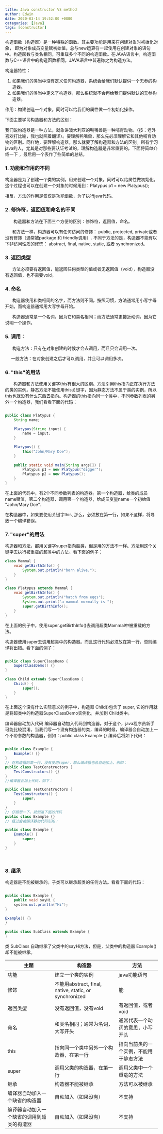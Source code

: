 ```yaml
---
title: Java constructor VS method
author: Edwin
date: 2020-03-14 19:52:00 +0800
categories: [Java]
tags: [constructor]
---
```


 构造函数（构造器）是一种特殊的函数。其主要功能是用来在创建对象时初始化对象， 即为对象成员变量赋初始值，总与new运算符一起使用在创建对象的语句中。构造函数与类名相同，可重载多个不同的构造函数。在JAVA语言中，构造函数与C++语言中的构造函数相同，JAVA语言中普遍称之为构造方法。

构造器特性：

1. 如果我们的类当中没有定义任何构造器，系统会给我们默认提供一个无参的构造器。
2. 如果我们的类当中定义了构造器，那么系统就不会再给我们提供默认的无参构造器。

作用：构建创造一个对象。同时可以给我们的属性做一个初始化操作。

下面主要学习构造器和方法的区别：

我们说构造器是一种方法，就象讲澳大利亚的鸭嘴兽是一种哺育动物。（按：老外喜欢打比喻，我也就照着翻译）。要理解鸭嘴兽，那么先必须理解它和其他哺育动物的区别。同样地，要理解构造器，那么就要了解构造器和方法的区别。所有学习java的人，尤其是对那些要认证考试的，理解构造器是非常重要的。下面将简单介绍一下 ，最后用一个表作了些简单的总结。

### 1. 功能和作用的不同

构造器是为了创建一个类的实例。用来创建一个对象，同时可以给属性做初始化。这个过程也可以在创建一个对象的时候用到：Platypus p1 = new Platypus(); 

相反，方法的作用是仅仅是功能函数，为了执行java代码。

### 2. 修饰符，返回值和命名的不同

       构造器和方法在下面三个方便的区别：修饰符，返回值，命名。

      和方法一样，构造器可以有任何访问的修饰： public, protected, private或者没有修饰（通常被package 和 friendly调用）. 不同于方法的是，构造器不能有以下非访问性质的修饰： abstract, final, native, static, 或者 synchronized。

### 3. 返回类型

      方法必须要有返回值，能返回任何类型的值或者无返回值（void），构造器没有返回值，也不需要void。

### 4. 命名

      构造器使用和类相同的名字，而方法则不同。按照习惯，方法通常用小写字母开始，而构造器通常用大写字母开始。

      构造器通常是一个名词，因为它和类名相同；而方法通常更接近动词，因为它说明一个操作。

### 5. 调用：

      构造方法：只有在对象创建的时候才会去调用，而且只会调用一次。

     一般方法：在对象创建之后才可以调用，并且可以调用多次。

### 6. "this"的用法

       构造器和方法使用关键字this有很大的区别。方法引用this指向正在执行方法的类的实例。静态方法不能使用this关键字，因为静态方法不属于类的实例，所以this也就没有什么东西去指向。构造器的this指向同一个类中，不同参数列表的另外一个构造器，我们看看下面的代码：

``` JAVA

public class Platypus { 
    String name; 
    
    Platypus(String input) { 
        name = input; 
    } 
    
    Platypus() { 
        this("John/Mary Doe"); 
    } 
    
    public static void main(String args[]) { 
        Platypus p1 = new Platypus("digger"); 
        Platypus p2 = new Platypus(); 
    } 
} 

```

在上面的代码中，有2个不同参数列表的构造器。第一个构造器，给类的成员name赋值，第二个构造器，调用第一个构造器，给成员变量name一个初始值 "John/Mary Doe".

在构造器中，如果要使用关键字this, 那么，必须放在第一行，如果不这样，将导致一个编译错误。

### 7. "super"的用法

构造器和方法，都用关键字super指向超类，但是用的方法不一样。方法用这个关键字去执行被重载的超类中的方法。看下面的例子：

``` JAVA
class Mammal { 
    void getBirthInfo() { 
        System.out.println("born alive."); 
    } 
} 
 
class Platypus extends Mammal { 
    void getBirthInfo() { 
        System.out.println("hatch from eggs"); 
        System.out.print("a mammal normally is "); 
        super.getBirthInfo(); 
    } 
} 
```

 
在上面的例子中，使用super.getBirthInfo()去调用超类Mammal中被重载的方法。

构造器使用super去调用超类中的构造器。而且这行代码必须放在第一行，否则编译将出错。看下面的例子：

``` JAVA

public class SuperClassDemo { 
    SuperClassDemo() {} 
} 
 
class Child extends SuperClassDemo { 
    Child() { 
        super(); 
    } 
} 
```

 
在上面这个没有什么实际意义的例子中，构造器 Child()包含了 super, 它的作用就是将超类中的构造器SuperClassDemo实例化，并加到 Child类中。

编译器自动加入代码
编译器自动加入代码到构造器，对于这个，java程序员新手可能比较混淆。当我们写一个没有构造器的类，编译的时候，编译器会自动加上一个不带参数的构造器，例如：public class Example {}
编译后将如下代码：

``` JAVA

public class Example { 
    Example() {} 
} 
// 在构造器的第一行，没有使用super，那么编译器也会自动加上，例如：
public class TestConstructors { 
    TestConstructors() {} 
} 
//编译器会加上代码，如下：

public class TestConstructors { 
    TestConstructors() { 
        super; 
    } 
} 
// 仔细想一下，就知道下面的代码
public class Example {} 
// 经过会被编译器加代码形如：

public class Example { 
    Example() { 
        super; 
    } 
} 
```

 

### 8. 继承

构造器是不能被继承的。子类可以继承超类的任何方法。看看下面的代码：

``` JAVA

public class Example { 
    public void sayHi { 
    system.out.println("Hi"); 
} 
 
Example() {} 
} 
 
public class SubClass extends Example { 
} 
```

类 SubClass 自动继承了父类中的sayHi方法，但是，父类中的构造器 Example()却不能被继承。

|主题|构造器|方法|
|---|---|---|
|功能                                     |        建立一个类的实例           |  java功能语句                   |
|修饰                                     |   不能用abstract, final, native, static, or synchronized                |  能                   |
|返回类型                                 | 没有返回值，没有void                  | 有返回值，或者void                    |
|命名                                     | 和类名相同；通常为名词，大写开头                  |通常代表一个动词的意思，小写开头                     |
|this                                     |指向同一个类中另外一个构造器，在第一行                   |指向当前类的一个实例，不能用于静态方法                     |
|super                                    |调用父类的构造器，在第一行                   |调用父类中一个重载的方法                     |
|继承                                     |构造器不能被继承                   |方法可以被继承                    |
|编译器自动加入一个缺省的构造器             |自动加入（如果没有）                  |不支持                      |
|编译器自动加入一个缺省的调用到超类的构造器  |自动加入（如果没有）                   | 不支持                     |
